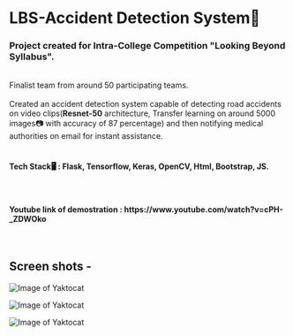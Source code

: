 # LBS-Accident Detection System🚗

<h3>Project created for Intra-College Competition "Looking Beyond Syllabus".</h3>
<br>
Finalist team from around 50 participating teams.<br>
<br>
Created an accident detection system capable of detecting road accidents on video clips(<b>Resnet-50</b> architecture, Transfer learning on around 5000 images📷 with accuracy of 87 percentage) and then notifying medical authorities on email for instant assistance.
<br>
<br><h4>Tech Stack🖥 : Flask, Tensorflow, Keras, OpenCV, Html, Bootstrap, JS.</h4>
<br>
<h4>Youtube link of demostration : https://www.youtube.com/watch?v=cPH-_ZDWOko</h4><br>

<h2>Screen shots -</h2>

![Image of Yaktocat](https://github.com/SauravTelge/LBS-Accident_Detection/blob/main/Images/Screenshot%20(2087).png)

![Image of Yaktocat](https://github.com/SauravTelge/LBS-Accident_Detection/blob/main/Images/Screenshot%20(2088).png)

![Image of Yaktocat](https://github.com/SauravTelge/LBS-Accident_Detection/blob/main/Images/Screenshot%20(2089).png)


